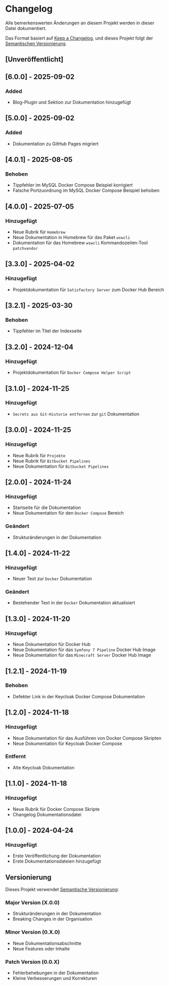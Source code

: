 # Changelog

Alle bemerkenswerten Änderungen an diesem Projekt werden in dieser Datei dokumentiert.

Das Format basiert auf [Keep a Changelog](https://keepachangelog.com/de/1.1.0/),
und dieses Projekt folgt der [Semantischen Versionierung](https://semver.org/lang/de/).

## [Unveröffentlicht]

## [6.0.0] - 2025-09-02

### Added
- Blog-Plugin und Sektion zur Dokumentation hinzugefügt

## [5.0.0] - 2025-09-02

### Added
- Dokumentation zu GitHub Pages migriert

## [4.0.1] - 2025-08-05

### Behoben
- Tippfehler im MySQL Docker Compose Beispiel korrigiert
- Falsche Portzuordnung im MySQL Docker Compose Beispiel behoben


## [4.0.0] - 2025-07-05

### Hinzugefügt
- Neue Rubrik für `Homebrew`
- Neue Dokumentation in Homebrew für das Paket `wswcli`
- Dokumentation für das Homebrew `wswcli` Kommandozeilen-Tool `patchvendor`

## [3.3.0] - 2025-04-02

### Hinzugefügt
- Projektdokumentation für `Satisfactory Server` zum Docker Hub Bereich

## [3.2.1] - 2025-03-30

### Behoben
- Tippfehler im Titel der Indexseite

## [3.2.0] - 2024-12-04

### Hinzugefügt
- Projektdokumentation für `Docker Compose Helper Script`

## [3.1.0] - 2024-11-25

### Hinzugefügt
- `Secrets aus Git-Historie entfernen` zur `git` Dokumentation

## [3.0.0] - 2024-11-25

### Hinzugefügt
- Neue Rubrik für `Projekte`
- Neue Rubrik für `Bitbucket Pipelines`
- Neue Dokumentation für `Bitbucket Pipelines`

## [2.0.0] - 2024-11-24

### Hinzugefügt
- Startseite für die Dokumentation
- Neue Dokumentation für den `Docker Compose` Bereich

### Geändert
- Strukturänderungen in der Dokumentation

## [1.4.0] - 2024-11-22

### Hinzugefügt
- Neuer Text zur `Docker` Dokumentation

### Geändert
- Bestehender Text in der `Docker` Dokumentation aktualisiert

## [1.3.0] - 2024-11-20

### Hinzugefügt
- Neue Dokumentation für Docker Hub
- Neue Dokumentation für das `Symfony 7 Pipeline` Docker Hub Image
- Neue Dokumentation für das `Minecraft Server` Docker Hub Image

## [1.2.1] - 2024-11-19

### Behoben
- Defekter Link in der Keycloak Docker Compose Dokumentation

## [1.2.0] - 2024-11-18

### Hinzugefügt
- Neue Dokumentation für das Ausführen von Docker Compose Skripten
- Neue Dokumentation für Keycloak Docker Compose

### Entfernt
- Alte Keycloak Dokumentation

## [1.1.0] - 2024-11-18

### Hinzugefügt
- Neue Rubrik für Docker Compose Skripte
- Changelog Dokumentationsdatei

## [1.0.0] - 2024-04-24

### Hinzugefügt
- Erste Veröffentlichung der Dokumentation
- Erste Dokumentationsdateien hinzugefügt

## Versionierung

Dieses Projekt verwendet [Semantische Versionierung](https://semver.org/lang/de/):

### Major Version (X.0.0)
- Strukturänderungen in der Dokumentation
- Breaking Changes in der Organisation

### Minor Version (0.X.0)
- Neue Dokumentationsabschnitte
- Neue Features oder Inhalte

### Patch Version (0.0.X)
- Fehlerbehebungen in der Dokumentation
- Kleine Verbesserungen und Korrekturen